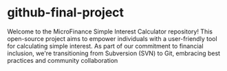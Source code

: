 # github-final-project
Welcome to the MicroFinance Simple Interest Calculator repository! This open-source project aims to empower individuals with a user-friendly tool for calculating simple interest. As part of our commitment to financial inclusion, we're transitioning from Subversion (SVN) to Git, embracing best practices and community collaboration
